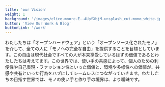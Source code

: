 ```yaml
---
title: 'our Vision'
weight: 1
background: '/images/elice-moore-E--AUpYXbjM-unsplash_cut-mono_white.jpg'
button: 'View Our Work & Blog'
buttonLink: '/work'
---
```


わたしたちは「オープンハードウェア」という「オープンソース化されたモノ」を介して、全ての人に「モノへの完全な自由」を提供することを目標としています。この自由は現代社会ですべての人が本来享受しているはずの価値であるとわたしたちは考えてます。この世界では、使い手の共感によって、個人のための利便性や自己表現・ファッション性といった価値と、環境や多様性への価値が、共感や共有といった行為をハブにしてシームレスにつながっていきます。わたしたちの目指す世界では、モノの使い手と作り手の境界は、より曖昧です。
